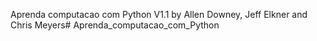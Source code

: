 Aprenda computacao com Python V1.1
by  Allen Downey, Jeff Elkner and Chris Meyers# Aprenda_computacao_com_Python
